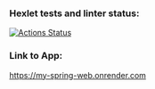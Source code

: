 ### Hexlet tests and linter status:
[![Actions Status](https://github.com/andreevmo/java-project-73/workflows/hexlet-check/badge.svg)](https://github.com/andreevmo/java-project-73/actions)

### Link to App:
https://my-spring-web.onrender.com